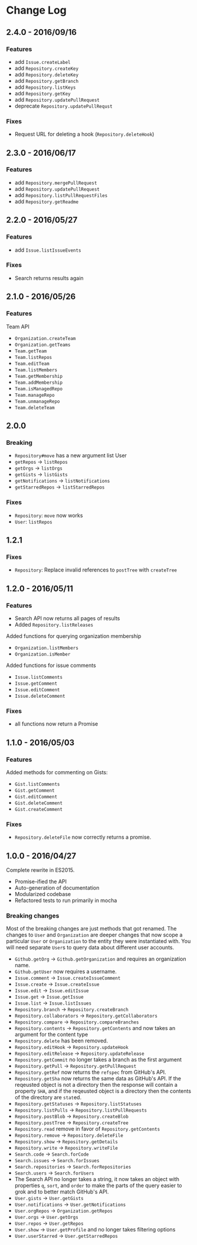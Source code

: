 # Change Log

## 2.4.0 - 2016/09/16
### Features
* add `Issue.createLabel`
* add `Repository.createKey`
* add `Repository.deleteKey`
* add `Repository.getBranch`
* add `Repository.listKeys`
* add `Repository.getKey`
* add `Repository.updatePullRequest`
* deprecate `Repository.updatePullRequst`

### Fixes
* Request URL for deleting a hook (`Repository.deleteHook`)

## 2.3.0 - 2016/06/17
### Features
* add `Repository.mergePullRequest`
* add `Repository.updatePullRequest`
* add `Repository.listPullRequestFiles`
* add `Repository.getReadme`

## 2.2.0 - 2016/05/27
### Features
* add `Issue.listIssueEvents`

### Fixes
* Search returns results again

## 2.1.0 - 2016/05/26
### Features
Team API
* `Organization.createTeam`
* `Organization.getTeams`
* `Team.getTeam`
* `Team.listRepos`
* `Team.editTeam`
* `Team.listMembers`
* `Team.getMembership`
* `Team.addMembership`
* `Team.isManagedRepo`
* `Team.manageRepo`
* `Team.unmanageRepo`
* `Team.deleteTeam`

## 2.0.0
### Breaking
* `Repository#move` has a new argument list
User
* `getRepos` → `listRepos`
* `getOrgs` → `listOrgs`
* `getGists` → `listGists`
* `getNotifications` → `listNotifications`
* `getStarredRepos` → `listStarredRepos`

### Fixes
* `Repository`: `move` now works
* `User`: `listRepos`

## 1.2.1
### Fixes
* `Repository`: Replace invalid references to `postTree` with `createTree`

## 1.2.0 - 2016/05/11
### Features
* Search API now returns all pages of results
* Added `Repository.listReleases`

Added functions for querying organization membership
* `Organization.listMembers`
* `Organization.isMember`

Added functions for issue comments
* `Issue.listComments`
* `Issue.getComment`
* `Issue.editComment`
* `Issue.deleteComment`

### Fixes
* all functions now return a Promise

## 1.1.0 - 2016/05/03
### Features
Added methods for commenting on Gists:
* `Gist.listComments`
* `Gist.getComment`
* `Gist.editComment`
* `Gist.deleteComment`
* `Gist.createComment`

### Fixes
* `Repository.deleteFile` now correctly returns a promise.

## 1.0.0 - 2016/04/27
Complete rewrite in ES2015.

* Promise-ified the API
* Auto-generation of documentation
* Modularized codebase
* Refactored tests to run primarily in mocha

### Breaking changes
Most of the breaking changes are just methods that got renamed. The changes to `User` and `Organization` are deeper
changes that now scope a particular `User` or `Organization` to the entity they were instantiated with. You will need
separate `User`s to query data about different user accounts.

* `Github.getOrg` → `Github.getOrganization` and requires an organization name.
* `Github.getUser` now requires a username.
* `Issue.comment` → `Issue.createIssueComment`
* `Issue.create` → `Issue.createIssue`
* `Issue.edit` → `Issue.editIssue`
* `Issue.get` → `Issue.getIssue`
* `Issue.list` → `Issue.listIssues`
* `Repository.branch` → `Repository.createBranch`
* `Repository.collaborators` → `Repository.getCollaborators`
* `Repository.compare` → `Repository.compareBranches`
* `Repository.contents` → `Repository.getContents` and now takes an argument for the content type
* `Repository.delete` has been removed.
* `Repository.editHook` → `Repository.updateHook`
* `Repository.editRelease` → `Repository.updateRelease`
* `Repository.getCommit` no longer takes a branch as the first argument
* `Repository.getPull` → `Repository.getPullRequest`
* `Repository.getRef` now returns the `refspec` from GitHub's API.
* `Repository.getSha` now returns the same data as GitHub's API. If the reqeusted object is not a directory then the
   response will contain a property `SHA`, and if the reqeusted object is a directory then the contents of the directory
   are `stat`ed.
* `Repository.getStatuses` → `Repository.listStatuses`
* `Repository.listPulls` → `Repository.listPullRequests`
* `Repository.postBlob` → `Repository.createBlob`
* `Repository.postTree` → `Repository.createTree`
* `Repository.read` remove in favor of `Repository.getContents`
* `Repository.remove` → `Repository.deleteFile`
* `Repository.show` → `Repository.getDetails`
* `Repository.write` → `Repository.writeFile`
* `Search.code` → `Search.forCode`
* `Search.issues` → `Search.forIssues`
* `Search.repositories` → `Search.forRepositories`
* `Search.users` → `Search.forUsers`
* The Search API no longer takes a string, it now takes an object with properties `q`, `sort`, and `order` to make the
   parts of the query easier to grok and to better match GitHub's API.
* `User.gists` → `User.getGists`
* `User.notifications` → `User.getNotifications`
* `User.orgRepos` → `Organization.getRepos`
* `User.orgs` → `User.getOrgs`
* `User.repos` → `User.getRepos`
* `User.show` → `User.getProfile` and no longer takes filtering options
* `User.userStarred` → `User.getStarredRepos`
